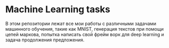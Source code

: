 # Machine Learning tasks
В этом репозитории лежат все мои работы с различными задачами машинного обучения, такие как MNIST, генерация текстов при помощи цепей маркова, попытка написать свой фрейм ворк для deep learning и задача продолжения предложения. 
